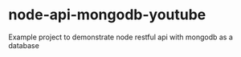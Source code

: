# node-api-mongodb-youtube
Example project to demonstrate node restful api with mongodb as a database
